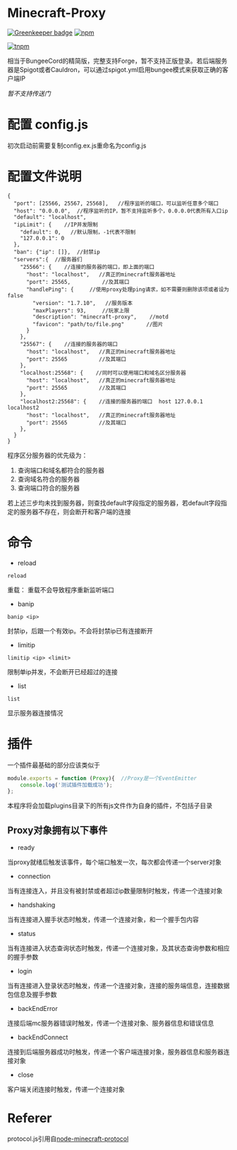 # Minecraft-Proxy 

[![Greenkeeper badge](https://badges.greenkeeper.io/bangbang93/minecraft-proxy.svg)](https://greenkeeper.io/)
[![npm](https://nodei.co/npm/minecraft-proxy.png?downloads=true&downloadRank=true)](https://nodei.co/npm/minecraft-proxy)

[![tnpm](http://npm.taobao.org/badge/v/minecraft-proxy.svg?style=flat-square)](http://npm.taobao.org/package/minecraft-proxy)

相当于BungeeCord的精简版，完整支持Forge，暂不支持正版登录。若后端服务器是Spigot或者Cauldron，可以通过spigot.yml启用bungee模式来获取正确的客户端IP

*暂不支持传送门*
# 配置 config.js
初次启动前需要复制config.ex.js重命名为config.js

# 配置文件说明

    {
      "port": [25566, 25567, 25568],   //程序监听的端口，可以监听任意多个端口
      "host": "0.0.0.0",  //程序监听的IP，暂不支持监听多个，0.0.0.0代表所有入口ip
      "default": "localhost",
      "ipLimit": {    //IP并发限制
        "default": 0,   //默认限制，-1代表不限制
        "127.0.0.1": 0
      },
      "ban": {"ip": []},  //封禁ip
      "servers":{  //服务器们
        "25566": {    //连接的服务器的端口，即上面的端口
          "host": "localhost",   //真正的minecraft服务器地址
          "port": 25565,          //及其端口
          "handlePing": {     //使用proxy处理ping请求，如不需要则删除该项或者设为false
            "version": "1.7.10",   //服务版本
            "maxPlayers": 93,     //玩家上限
            "description": "minecraft-proxy",    //motd
            "favicon": "path/to/file.png"       //图片
          }
        },
        "25567": {    //连接的服务器的端口
          "host": "localhost",   //真正的minecraft服务器地址
          "port": 25565          //及其端口
        },
        "localhost:25568": {    //同时可以使用端口和域名区分服务器
          "host": "localhost",   //真正的minecraft服务器地址
          "port": 25565          //及其端口
        },
        "localhost2:25568": {    //连接的服务器的端口  host 127.0.0.1 localhost2
          "host": "localhost",   //真正的minecraft服务器地址
          "port": 25565          //及其端口
        },
      }
    }

程序区分服务器的优先级为：

1. 查询端口和域名都符合的服务器
2. 查询域名符合的服务器
3. 查询端口符合的服务器

若上述三步均未找到服务器，则查找default字段指定的服务器，若default字段指定的服务器不存在，则会断开和客户端的连接

# 命令
- reload

```
reload
```

重载：
重载不会导致程序重新监听端口

- banip

```
banip <ip>
```

封禁ip，后跟一个有效ip。不会将封禁ip已有连接断开

- limitip

```
limitip <ip> <limit>
```

限制单ip并发，不会断开已经超过的连接

- list

```
list
```

显示服务器连接情况


# 插件

一个插件最基础的部分应该类似于
```javascript
module.exports = function (Proxy){  //Proxy是一个EventEmitter
    console.log('测试插件加载成功');
};
```
本程序将会加载plugins目录下的所有js文件作为自身的插件，不包括子目录

## Proxy对象拥有以下事件

- ready

当proxy就绪后触发该事件，每个端口触发一次，每次都会传递一个server对象

- connection

当有连接连入，并且没有被封禁或者超过ip数量限制时触发，传递一个连接对象

- handshaking

当有连接进入握手状态时触发，传递一个连接对象，和一个握手包内容

- status

当有连接进入状态查询状态时触发，传递一个连接对象，及其状态查询参数和相应的握手参数

- login

当有连接进入登录状态时触发，传递一个连接对象，连接的服务端信息，连接数据包信息及握手参数

- backEndError

连接后端mc服务器错误时触发，传递一个连接对象、服务器信息和错误信息

- backEndConnect

连接到后端服务器成功时触发，传递一个客户端连接对象，服务器信息和服务器连接对象

- close

客户端关闭连接时触发，传递一个连接对象

# Referer
protocol.js引用自[node-minecraft-protocol](https://github.com/andrewrk/node-minecraft-protocol/blob/master/lib/protocol.js)